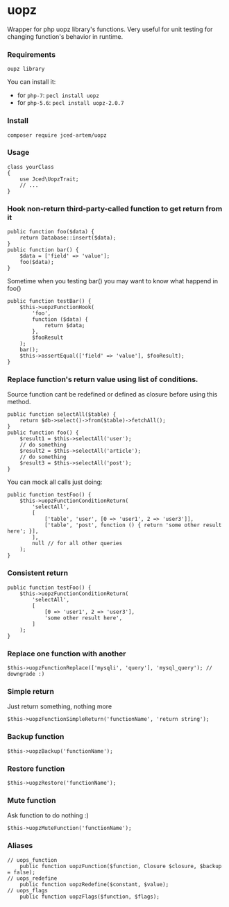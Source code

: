# uopz
Wrapper for php uopz library's functions. Very useful for unit testing for changing function's behavior in runtime.

### Requirements
```
oupz library
```
You can install it:
- for `php-7`: `pecl install uopz`
- for `php-5.6`: `pecl install uopz-2.0.7`

### Install
```
composer require jced-artem/uopz
```
### Usage
```
class yourClass
{
    use Jced\UopzTrait;
    // ...
}
```

### Hook non-return third-party-called function to get return from it
```
public function foo($data) {
    return Database::insert($data);
}
public function bar() {
    $data = ['field' => 'value'];
    foo($data);
}
```
Sometime when you testing bar() you may want to know what happend in foo()
```
public function testBar() {
    $this->uopzFunctionHook(
        'foo',
        function ($data) {
            return $data;
        },
        $fooResult
    );
    bar();
    $this->assertEqual(['field' => 'value'], $fooResult);
}
```
### Replace function's return value using list of conditions.
Source function cant be redefined or defined as closure before using this method.
```
public function selectAll($table) {
    return $db->select()->from($table)->fetchAll();
}
public function foo() {
    $result1 = $this->selectAll('user');
    // do something
    $result2 = $this->selectAll('article');
    // do something
    $result3 = $this->selectAll('post');
}
```
You can mock all calls just doing:
```
public function testFoo() {
    $this->uopzFunctionConditionReturn(
        'selectAll',
        [
            ['table', 'user', [0 => 'user1', 2 => 'user3']],
            ['table', 'post', function () { return 'some other result here'; }],
        ],
        null // for all other queries
    );
}
```
### Consistent return
```
public function testFoo() {
    $this->uopzFunctionConditionReturn(
        'selectAll',
        [
            [0 => 'user1', 2 => 'user3'],
            'some other result here',
        ]
    );
}
```
### Replace one function with another
```
$this->uopzFunctionReplace(['mysqli', 'query'], 'mysql_query'); // downgrade :)
```
### Simple return
Just return something, nothing more
```
$this->uopzFunctionSimpleReturn('functionName', 'return string');
```
### Backup function
```
$this->uopzBackup('functionName');
```
### Restore function
```
$this->uopzRestore('functionName');
```
### Mute function
Ask function to do nothing :)
```
$this->uopzMuteFunction('functionName');
```
### Aliases
```
// uops_function
    public function uopzFunction($function, Closure $closure, $backup = false);
// uops_redefine
    public function uopzRedefine($constant, $value);
// uops_flags
    public function uopzFlags($function, $flags);
```
